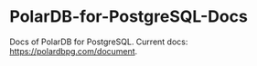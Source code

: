 # PolarDB-for-PostgreSQL-Docs
Docs of PolarDB for PostgreSQL. Current docs: https://polardbpg.com/document.
